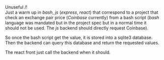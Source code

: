 Unuseful /!\
Just a warm up in *bash*, *js* (*express*, *react*) that correspond to a project that check an exchange pair price (*Coinbase* currently) from a bash script (*bash* language was mandated but in the project spec but in a normal time it should not be used. The *js* backend should directly request Coinbase).

So once the bash script get the value, it is stored into a sqlite3 database.
Then the backend can query this database and return the requested values.

The react front just call the backend when it should.